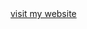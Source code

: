 <!DOCTYPE html>
<html>
    <body>
        <a href="https://william11123.github.io/"> visit my website </a>
    </body>
</html>
    
